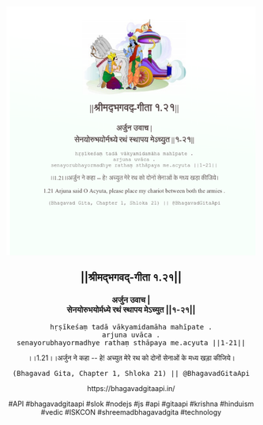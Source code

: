 <img src="../../asset/BG_1_21.png"/>
<center><h2>||श्रीमद्‍भगवद्‍-गीता १.२१||</h2>
<h3>अर्जुन उवाच |<br/>सेनयोरुभयोर्मध्ये रथं स्थापय मेऽच्युत ||१-२१||</h3>
<pre>hṛṣīkeśaṃ tadā vākyamidamāha mahīpate .<br/>arjuna uvāca .<br/>senayorubhayormadhye rathaṃ sthāpaya me.acyuta ||1-21||</pre>
<p>।।1.21।।अर्जुन ने कहा -- हे! अच्युत मेरे रथ को दोनों सेनाओं के मध्य खड़ा कीजिये।</p>
<pre>(Bhagavad Gita, Chapter 1, Shloka 21) || @BhagavadGitaApi</pre><p>https://bhagavadgitaapi.in/</p><p>#API #bhagavadgitaapi #slok #nodejs #js #api #gitaapi #krishna #hinduism #vedic #ISKCON #shreemadbhagavadgita #technology</p></center>